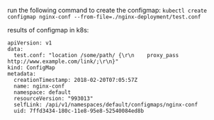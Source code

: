 run the following command to create the configmap:
`kubectl create configmap nginx-conf --from-file=./nginx-deployment/test.conf`

results of configmap in k8s:

```
apiVersion: v1
data:
  test.conf: "location /some/path/ {\r\n    proxy_pass http://www.example.com/link/;\r\n}"
kind: ConfigMap
metadata:
  creationTimestamp: 2018-02-20T07:05:57Z
  name: nginx-conf
  namespace: default
  resourceVersion: "993013"
  selfLink: /api/v1/namespaces/default/configmaps/nginx-conf
  uid: 7ffd3434-180c-11e8-95e8-52540084ed8b
```
